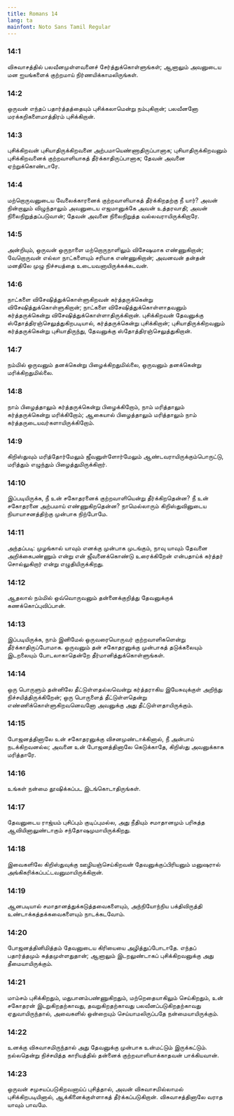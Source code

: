 ```yaml
---
title: Romans 14
lang: ta
mainfont: Noto Sans Tamil Regular
---
```


###  14:1

விசுவாசத்தில் பலவீனமுள்ளவனைச் சேர்த்துக்கொள்ளுங்கள்; ஆனாலும் அவனுடைய மன ஐயங்களைக் குற்றமாய் நிர்ணயிக்காமலிருங்கள்.

###  14:2

ஒருவன் எந்தப் பதார்த்தத்தையும் புசிக்கலாமென்று நம்புகிறான்; பலவீனனோ மரக்கறிகளைமாத்திரம் புசிக்கிறான்.

###  14:3

புசிக்கிறவன் புசியாதிருக்கிறவனை அற்பமாயெண்ணாதிருப்பானாக; புசியாதிருக்கிறவனும் புசிக்கிறவனைக் குற்றவாளியாகத் தீர்க்காதிருப்பானாக; தேவன் அவனை ஏற்றுக்கொண்டாரே.

###  14:4

மற்றொருவனுடைய வேலைக்காரனைக் குற்றவாளியாகத் தீர்க்கிறதற்கு நீ யார்? அவன் நின்றாலும் விழுந்தாலும் அவனுடைய எஜமானுக்கே அவன் உத்தரவாதி; அவன் நிலைநிறுத்தப்படுவான்; தேவன் அவனை நிலைநிறுத்த வல்லவராயிருக்கிறாரே.

###  14:5

அன்றியும், ஒருவன் ஒருநாளை மற்றொருநாளிலும் விசேஷமாக எண்ணுகிறான்; வேறொருவன் எல்லா நாட்களையும் சரியாக எண்ணுகிறான்; அவனவன் தன்தன் மனதிலே முழு நிச்சயத்தை உடையவனாயிருக்கக்கடவன்.

###  14:6

நாட்களை விசேஷித்துக்கொள்ளுகிறவன் கர்த்தருக்கென்று விசேஷித்துக்கொள்ளுகிறான்; நாட்களை விசேஷித்துக்கொள்ளாதவனும் கர்த்தருக்கென்று விசேஷித்துக்கொள்ளாதிருக்கிறான். புசிக்கிறவன் தேவனுக்கு ஸ்தோத்திரஞ்செலுத்துகிறபடியால், கர்த்தருக்கென்று புசிக்கிறான்; புசியாதிருக்கிறவனும் கர்த்தருக்கென்று புசியாதிருந்து, தேவனுக்கு ஸ்தோத்திரஞ்செலுத்துகிறான்.

###  14:7

நம்மில் ஒருவனும் தனக்கென்று பிழைக்கிறதுமில்லை, ஒருவனும் தனக்கென்று மரிக்கிறதுமில்லை.

###  14:8

நாம் பிழைத்தாலும் கர்த்தருக்கென்று பிழைக்கிறோம், நாம் மரித்தாலும் கர்த்தருக்கென்று மரிக்கிறோம்; ஆகையால் பிழைத்தாலும் மரித்தாலும் நாம் கர்த்தருடையவர்களாயிருக்கிறோம்.

###  14:9

கிறிஸ்துவும் மரித்தோர்மேலும் ஜீவனுள்ளோர்மேலும் ஆண்டவராயிருக்கும்பொருட்டு, மரித்தும் எழுந்தும் பிழைத்துமிருக்கிறார்.

###  14:10

இப்படியிருக்க, நீ உன் சகோதரனைக் குற்றவாளியென்று தீர்க்கிறதென்ன? நீ உன் சகோதரனை அற்பமாய் எண்ணுகிறதென்ன? நாமெல்லாரும் கிறிஸ்துவினுடைய நியாயாசனத்திற்கு முன்பாக நிற்போமே.

###  14:11

அந்தப்படி: முழங்கால் யாவும் எனக்கு முன்பாக முடங்கும், நாவு யாவும் தேவனை அறிக்கைபண்ணும் என்று என் ஜீவனைக்கொண்டு உரைக்கிறேன் என்பதாய்க் கர்த்தர் சொல்லுகிறார் என்று எழுதியிருக்கிறது.

###  14:12

ஆதலால் நம்மில் ஒவ்வொருவனும் தன்னைக்குறித்து தேவனுக்குக் கணக்கொப்புவிப்பான்.

###  14:13

இப்படியிருக்க, நாம் இனிமேல் ஒருவரையொருவர் குற்றவாளிகளென்று தீர்க்காதிருப்போமாக. ஒருவனும் தன் சகோதரனுக்கு முன்பாகத் தடுக்கலையும் இடறலையும் போடலாகாதென்றே தீர்மானித்துக்கொள்ளுங்கள்.

###  14:14

ஒரு பொருளும் தன்னிலே தீட்டுள்ளதல்லவென்று கர்த்தராகிய இயேசுவுக்குள் அறிந்து நிச்சயித்திருக்கிறேன்; ஒரு பொருளைத் தீட்டுள்ளதென்று எண்ணிக்கொள்ளுகிறவனெவனோ அவனுக்கு அது தீட்டுள்ளதாயிருக்கும்.

###  14:15

போஜனத்தினாலே உன் சகோதரனுக்கு விசனமுண்டாக்கினால், நீ அன்பாய் நடக்கிறவனல்ல; அவனை உன் போஜனத்தினாலே கெடுக்காதே, கிறிஸ்து அவனுக்காக மரித்தாரே.

###  14:16

உங்கள் நன்மை தூஷிக்கப்பட இடங்கொடாதிருங்கள்.

###  14:17

தேவனுடைய ராஜ்யம் புசிப்பும் குடிப்புமல்ல, அது நீதியும் சமாதானமும் பரிசுத்த ஆவியினாலுண்டாகும் சந்தோஷமுமாயிருக்கிறது.

###  14:18

இவைகளிலே கிறிஸ்துவுக்கு ஊழியஞ்செய்கிறவன் தேவனுக்குப்பிரியனும் மனுஷரால் அங்கிகரிக்கப்பட்டவனுமாயிருக்கிறான்.

###  14:19

ஆனபடியால் சமாதானத்துக்கடுத்தவைகளையும், அந்நியோந்நிய பக்திவிருத்தி உண்டாக்கத்தக்கவைகளையும் நாடக்கடவோம்.

###  14:20

போஜனத்தினிமித்தம் தேவனுடைய கிரியையை அழித்துப்போடாதே. எந்தப் பதார்த்தமும் சுத்தமுள்ளதுதான்; ஆனாலும் இடறலுண்டாகப் புசிக்கிறவனுக்கு அது தீமையாயிருக்கும்.

###  14:21

மாம்சம் புசிக்கிறதும், மதுபானம்பண்ணுகிறதும், மற்றெதையாகிலும் செய்கிறதும், உன் சகோதரன் இடறுகிறதற்காவது, தவறுகிறதற்காவது பலவீனப்படுகிறதற்காவது ஏதுவாயிருந்தால், அவைகளில் ஒன்றையும் செய்யாமலிருப்பதே நன்மையாயிருக்கும்.

###  14:22

உனக்கு விசுவாசமிருந்தால் அது தேவனுக்கு முன்பாக உன்மட்டும் இருக்கட்டும். நல்லதென்று நிச்சயித்த காரியத்தில் தன்னைக் குற்றவாளியாக்காதவன் பாக்கியவான்.

###  14:23

ஒருவன் சமுசயப்படுகிறவனாய்ப் புசித்தால், அவன் விசுவாசமில்லாமல் புசிக்கிறபடியினால், ஆக்கினைக்குள்ளாகத் தீர்க்கப்படுகிறான். விசுவாசத்தினாலே வராத யாவும் பாவமே.

